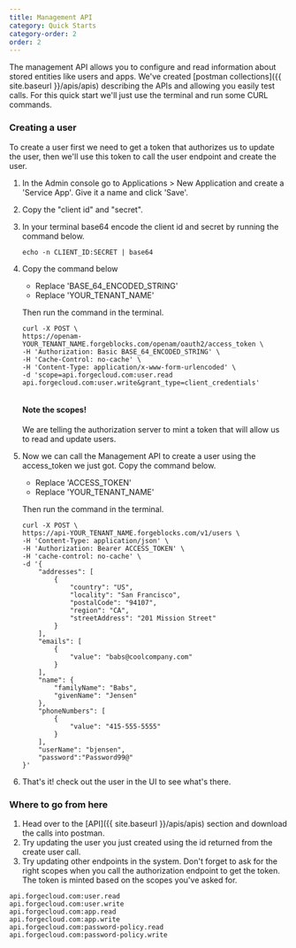 ```yaml
---
title: Management API
category: Quick Starts
category-order: 2
order: 2
---
```




The management API allows you to configure and read information about stored entities like users and apps. We've created [postman collections]({{ site.baseurl }}/apis/apis) describing the APIs and allowing you easily test calls. For this quick start we'll just use the terminal and run some CURL commands. 

### Creating a user

To create a user first we need to get a token that authorizes us to update the user, then we'll use this token to call the user endpoint and create the user.

1. In the Admin console go to Applications > New Application and create a 'Service App'. Give it a name and click 'Save'.

1. Copy the "client id" and "secret".

1. In your terminal base64 encode the client id and secret by running the command below.

    ```
    echo -n CLIENT_ID:SECRET | base64
    ```
1. Copy the command below
    - Replace 'BASE_64_ENCODED_STRING' 
    - Replace 'YOUR_TENANT_NAME' 

    Then run the command in the terminal.

    ```
    curl -X POST \
    https://openam-YOUR_TENANT_NAME.forgeblocks.com/openam/oauth2/access_token \
    -H 'Authorization: Basic BASE_64_ENCODED_STRING' \
    -H 'Cache-Control: no-cache' \
    -H 'Content-Type: application/x-www-form-urlencoded' \
    -d 'scope=api.forgecloud.com:user.read api.forgecloud.com:user.write&grant_type=client_credentials'
        
    ```

   #### Note the scopes!
    We are telling the authorization server to mint a token that will allow us to read and update users.

1. Now we can call the Management API to create a user using the access_token we just got. Copy the command below.
    - Replace 'ACCESS_TOKEN'
    - Replace 'YOUR_TENANT_NAME' 

    Then run the command in the terminal.

    ```
    curl -X POST \
    https://api-YOUR_TENANT_NAME.forgeblocks.com/v1/users \
    -H 'Content-Type: application/json' \
    -H 'Authorization: Bearer ACCESS_TOKEN' \
    -H 'cache-control: no-cache' \
    -d '{
        "addresses": [
            {
                "country": "US",
                "locality": "San Francisco",
                "postalCode": "94107",
                "region": "CA",
                "streetAddress": "201 Mission Street"
            }
        ],
        "emails": [
            {
                "value": "babs@coolcompany.com"
            }
        ],
        "name": {
            "familyName": "Babs",
            "givenName": "Jensen"
        },
        "phoneNumbers": [
            {
                "value": "415-555-5555"
            }
        ],
        "userName": "bjensen",
        "password":"Password99@"
    }'
    ```

1. That's it! check out the user in the UI to see what's there.

### Where to go from here

1. Head over to the [API]({{ site.baseurl }}/apis/apis) section and download the calls into postman. 
1. Try updating the user you just created using the id returned from the create user call.
1. Try updating other endpoints in the system. Don't forget to ask for the right scopes when you call the authorization endpoint to get the token. The token is minted based on the scopes you've asked for.

```
api.forgecloud.com:user.read 
api.forgecloud.com:user.write
api.forgecloud.com:app.read 
api.forgecloud.com:app.write 
api.forgecloud.com:password-policy.read 
api.forgecloud.com:password-policy.write
```



